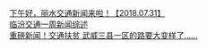   
[下午好，丽水交通新闻来啦！【2018.07.31】](http://www.dianyue.me/archives/566/t9h4i6naov89pwh7/)  
[临汾交通一周新闻综述](http://www.dianyue.me/archives/663/1vbcwfm87l09wqkr/)  
[重磅新闻！交通扶贫 武威三县一区的路要大变样了……](http://www.dianyue.me/archives/563/dx8xnhvh4rhzb04e/)